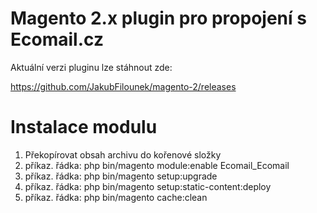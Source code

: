 # Magento 2.x plugin pro propojení s Ecomail.cz

Aktuální verzi pluginu lze stáhnout zde:

https://github.com/JakubFilounek/magento-2/releases

# Instalace modulu

1. Překopírovat obsah archivu do kořenové složky
2. příkaz. řádka: php bin/magento module:enable Ecomail_Ecomail
3. příkaz. řádka: php bin/magento setup:upgrade
4. příkaz. řádka: php bin/magento setup:static-content:deploy
5. příkaz. řádka: php bin/magento cache:clean
